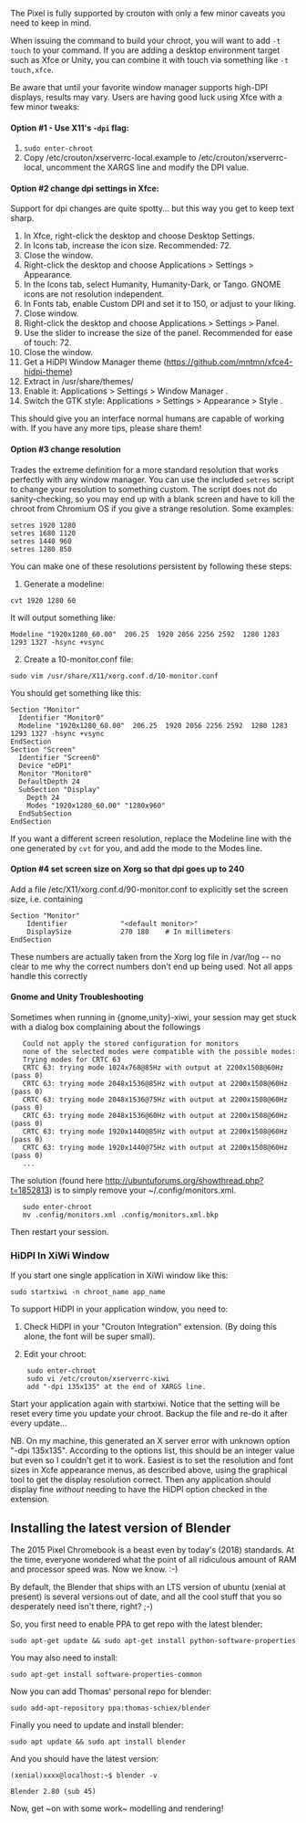 The Pixel is fully supported by crouton with only a few minor caveats you need to keep in mind.

When issuing the command to build your chroot, you will want to add `-t touch` to your command. If you are adding a desktop environment target such as Xfce or Unity, you can combine it with touch via something like `-t touch,xfce`.

Be aware that until your favorite window manager supports high-DPI displays, results may vary.  Users are having good luck using Xfce with a few minor tweaks:

#### Option #1 - Use X11's `-dpi` flag:

 1. `sudo enter-chroot`
 2. Copy /etc/crouton/xserverrc-local.example to /etc/crouton/xserverrc-local, uncomment the XARGS line and modify the DPI value.


#### Option #2 change dpi settings in Xfce:
Support for dpi changes are quite spotty... but this way you get to keep text sharp.

 1. In Xfce, right-click the desktop and choose Desktop Settings.
 2. In Icons tab, increase the icon size. Recommended: 72.
 3. Close the window.
 4. Right-click the desktop and choose Applications > Settings > Appearance.
 5. In the Icons tab, select Humanity, Humanity-Dark, or Tango. GNOME icons are not resolution independent.
 6. In Fonts tab, enable Custom DPI and set it to 150, or adjust to your liking.
 7. Close window.
 8. Right-click the desktop and choose Applications > Settings > Panel.
 9. Use the slider to increase the size of the panel.  Recommended for ease of touch: 72.
 10. Close the window.
 11. Get a HiDPI Window Manager theme (https://github.com/mntmn/xfce4-hidpi-theme)
 12. Extract in /usr/share/themes/
 13. Enable it: Applications > Settings > Window Manager .
 14. Switch the GTK style: Applications > Settings > Appearance > Style .

This should give you an interface normal humans are capable of working with. If you have any more tips, please share them!

#### Option #3 change resolution
Trades the extreme definition for a more standard resolution that works perfectly with any window manager.  You can use the included `setres` script to change your resolution to something custom.  The script does not do sanity-checking, so you may end up with a blank screen and have to kill the chroot from Chromium OS if you give a strange resolution. Some examples:
```
setres 1920 1280
setres 1680 1120
setres 1440 960
setres 1280 850
```
You can make one of these resolutions persistent by following these steps:

1. Generate a modeline:
```
cvt 1920 1280 60
```
It will output something like:
```
Modeline "1920x1280_60.00"  206.25  1920 2056 2256 2592  1280 1283 1293 1327 -hsync +vsync
```

2. Create a 10-monitor.conf file:
```
sudo vim /usr/share/X11/xorg.conf.d/10-monitor.conf
```

You should get something like this:
```
Section "Monitor"
  Identifier "Monitor0"
  Modeline "1920x1280_60.00"  206.25  1920 2056 2256 2592  1280 1283 1293 1327 -hsync +vsync
EndSection
Section "Screen"
  Identifier "Screen0"
  Device "eDP1"
  Monitor "Monitor0"
  DefaultDepth 24
  SubSection "Display"
    Depth 24
    Modes "1920x1280_60.00" "1280x960"
  EndSubSection
EndSection
```

If you want a different screen resolution, replace the Modeline line with the one generated by `cvt` for you, and add the mode to the Modes line.

#### Option #4 set screen size on Xorg so that dpi goes up to 240

Add a file /etc/X11/xorg.conf.d/90-monitor.conf to explicitly set the screen size, i.e. containing

```
Section "Monitor"
    Identifier             "<default monitor>"
    DisplaySize            270 180    # In millimeters
EndSection
```

These numbers are actually taken from the Xorg log file in /var/log -- no clear to me why the correct numbers don't end up being used.  Not all apps handle this correctly

#### Gnome and Unity Troubleshooting
Sometimes when running in {gnome,unity}-xiwi, your session may get stuck with a dialog box complaining about the followings
```
   Could not apply the stored configuration for monitors
   none of the selected modes were compatible with the possible modes:
   Trying modes for CRTC 63
   CRTC 63: trying mode 1024x768@85Hz with output at 2200x1508@60Hz (pass 0)
   CRTC 63: trying mode 2048x1536@85Hz with output at 2200x1508@60Hz (pass 0)
   CRTC 63: trying mode 2048x1536@75Hz with output at 2200x1508@60Hz (pass 0)
   CRTC 63: trying mode 2048x1536@60Hz with output at 2200x1508@60Hz (pass 0)
   CRTC 63: trying mode 1920x1440@85Hz with output at 2200x1508@60Hz (pass 0)
   CRTC 63: trying mode 1920x1440@75Hz with output at 2200x1508@60Hz (pass 0)
   ... 
```
The solution (found here http://ubuntuforums.org/showthread.php?t=1852813) is to simply remove your ~/.config/monitors.xml.

```
   sudo enter-chroot
   mv .config/monitors.xml .config/monitors.xml.bkp
```

Then restart your session.

### HiDPI In XiWi Window

If you start one single application in XiWi window like this:

    sudo startxiwi -n chroot_name app_name

To support HiDPI in your application window, you need to:

1. Check HiDPI in your "Crouton Integration" extension. (By doing this alone, the font will be super small).

2. Edit your chroot:
```
    sudo enter-chroot
    sudo vi /etc/crouton/xserverrc-xiwi
    add "-dpi 135x135" at the end of XARGS line.
```

Start your application again with startxiwi. Notice that the setting will be reset every time you update your chroot. Backup the file and re-do it after every update...

NB. On my machine, this generated an X server error with unknown option "-dpi 135x135". According to the options list, this should be an integer value but even so I couldn't get it to work. Easiest is to set the resolution and font sizes in Xcfe appearance menus, as described above, using the graphical tool to get the display resolution correct. Then any application should display fine _without_ needing to have the HiDPI option checked in the extension.  

## Installing the latest version of Blender
The 2015 Pixel Chromebook is a beast even by today's (2018) standards. At the time, everyone wondered what the point of all ridiculous amount of RAM and processor speed was. Now we know.  :-)

By default, the Blender that ships with an LTS version of ubuntu (xenial at present) is several versions out of date, and all the cool stuff that you so desperately need isn't there, right?  ;-)

So, you first need to enable PPA to get repo with the latest blender:

`sudo apt-get update && sudo apt-get install python-software-properties` 

You may also need to install:

`sudo apt-get install software-properties-common`

Now you can add Thomas' personal repo for blender:

`sudo add-apt-repository ppa:thomas-schiex/blender`

Finally you need to update and install blender:

`sudo apt update && sudo apt install blender`

And you should have the latest version:

`(xenial)xxxx@localhost:~$ blender -v`

`Blender 2.80 (sub 45)`

Now, get ~on with some work~ modelling and rendering!

